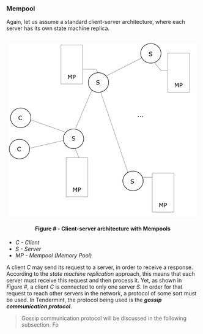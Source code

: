 ### Mempool

Again, let us assume a standard client-server architecture, where each server has its own state machine replica. 

<br/>
<div align='center'> 
	<img src="https://github.com/lukamiletic95/papers/blob/master/images/fig7.png" />
	<h4>Figure # - Client-server architecture with Mempools</h4>
</div>

* *C - Client*
* *S - Server*
* *MP - Mempool (Memory Pool)*

A client *C* may send its request to a server, in order to receive a response. According to the *state machine replication* approach, this means that each server must receive this request and then process it. Yet, as shown in *Figure #*, a client *C* is connected to only one server *S*. In order for that request to reach other servers in the network, a protocol of some sort must be used. In Tendermint, the protocol being used is the ***gossip communication protocol***.

> Gossip communication protocol will be discussed in the following subsection.
Fo
<!--stackedit_data:
eyJoaXN0b3J5IjpbLTY5ODY3MzM4NCwtODE4OTMxNzkzXX0=
-->